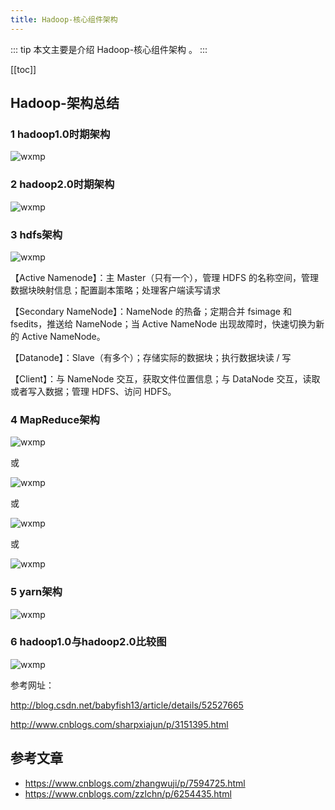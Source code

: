 ```yaml
---
title: Hadoop-核心组件架构
---
```


::: tip
本文主要是介绍 Hadoop-核心组件架构 。
:::

[[toc]]


## Hadoop-架构总结

### 1 hadoop1.0时期架构

<img class= "zoom-custom-imgs" :src="$withBase('/assets/img/ds/ecology/archi-1.png')" alt="wxmp">

### 2 hadoop2.0时期架构

<img class= "zoom-custom-imgs" :src="$withBase('/assets/img/ds/ecology/archi-2.png')" alt="wxmp">

### 3 hdfs架构

<img class= "zoom-custom-imgs" :src="$withBase('/assets/img/ds/ecology/archi-3.png')" alt="wxmp">

【Active Namenode】：主 Master（只有一个），管理 HDFS 的名称空间，管理数据块映射信息；配置副本策略；处理客户端读写请求

【Secondary NameNode】：NameNode 的热备；定期合并 fsimage 和 fsedits，推送给 NameNode；当 Active NameNode 出现故障时，快速切换为新的 Active NameNode。

【Datanode】：Slave（有多个）；存储实际的数据块；执行数据块读 / 写

【Client】：与 NameNode 交互，获取文件位置信息；与 DataNode 交互，读取或者写入数据；管理 HDFS、访问 HDFS。

### 4 MapReduce架构

<img class= "zoom-custom-imgs" :src="$withBase('/assets/img/ds/ecology/archi-4.png')" alt="wxmp">

或

<img class= "zoom-custom-imgs" :src="$withBase('/assets/img/ds/ecology/archi-5.png')" alt="wxmp">

或

<img class= "zoom-custom-imgs" :src="$withBase('/assets/img/ds/ecology/archi-6.png')" alt="wxmp">

或

<img class= "zoom-custom-imgs" :src="$withBase('/assets/img/ds/ecology/archi-7.png')" alt="wxmp">

### 5 yarn架构

<img class= "zoom-custom-imgs" :src="$withBase('/assets/img/ds/ecology/archi-8.png')" alt="wxmp">

### 6 hadoop1.0与hadoop2.0比较图

<img class= "zoom-custom-imgs" :src="$withBase('/assets/img/ds/ecology/archi-9.png')" alt="wxmp">

参考网址：

http://blog.csdn.net/babyfish13/article/details/52527665

http://www.cnblogs.com/sharpxiajun/p/3151395.html




## 参考文章
* https://www.cnblogs.com/zhangwuji/p/7594725.html
* https://www.cnblogs.com/zzlchn/p/6254435.html